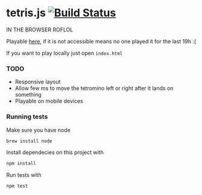# tetris.js [![Build Status](https://travis-ci.org/pedrocunha/tetris.js.png)](https://travis-ci.org/pedrocunha/tetris.js)
IN THE BROWSER ROFLOL

Playable [here](http://tetris-js.herokuapp.com/), if it is not accessible means no one played it for the last 19h :(

If you want to play locally just open `index.html`

### TODO
- Responsive layout
- Allow few ms to move the tetromino left or right after it lands on something
- Playable on mobile devices

### Running tests
Make sure you have node
```bash
brew install node
```

Install dependecies on this project with
```bash
npm install
```

Run tests with
```bash
npm test
```





